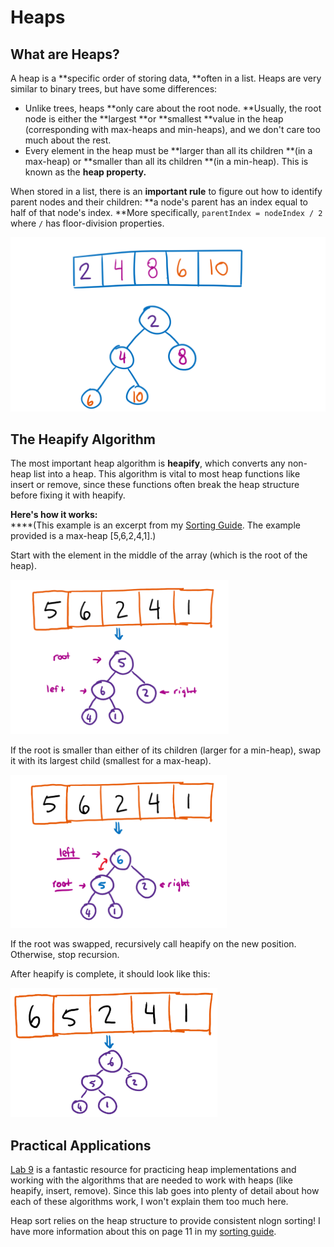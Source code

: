 # Heaps

## What are Heaps?

A heap is a **specific order of storing data, **often in a list. Heaps are very similar to binary trees, but have some differences:

* Unlike trees, heaps **only care about the root node. **Usually, the root node is either the **largest **or **smallest **value in the heap (corresponding with max-heaps and min-heaps), and we don't care too much about the rest.
* Every element in the heap must be **larger than all its children **(in a max-heap) or **smaller than all its children **(in a min-heap). This is known as the **heap property.**

When stored in a list, there is an **important rule** to figure out how to identify parent nodes and their children: **a node's parent has an index equal to half of that node's index. **More specifically, `parentIndex = nodeIndex / 2` where `/` has floor-division properties.

![Converting a heapified list into a min-heap diagram.](<../../.gitbook/assets/image (60).png>)

## The Heapify Algorithm

The most important heap algorithm is **heapify**, which converts any non-heap list into a heap. This algorithm is vital to most heap functions like insert or remove, since these functions often break the heap structure before fixing it with heapify.

**Here's how it works:**\
****(This example is an excerpt from my [Sorting Guide](https://docs.google.com/document/d/1dUfzdh5V3okrwFbB9o0PgtEBaLHyCqJFwpQWyQ53IeU/edit). The example provided is a max-heap \[5,6,2,4,1].)

Start with the element in the middle of the array (which is the root of the heap).

![](<../../.gitbook/assets/image (61).png>)

If the root is smaller than either of its children (larger for a min-heap), swap it with its largest child (smallest for a max-heap).

![](<../../.gitbook/assets/image (62).png>)



If the root was swapped, recursively call heapify on the new position. Otherwise, stop recursion.

After heapify is complete, it should look like this:

![](<../../.gitbook/assets/image (63).png>)

## Practical Applications

[Lab 9](https://inst.eecs.berkeley.edu/\~cs61b/sp20/materials/lab/lab9/index.html) is a fantastic resource for practicing heap implementations and working with the algorithms that are needed to work with heaps (like heapify, insert, remove). Since this lab goes into plenty of detail about how each of these algorithms work, I won't explain them too much here.

Heap sort relies on the heap structure to provide consistent nlogn sorting! I have more information about this on page 11 in my [sorting guide](https://docs.google.com/document/d/1dUfzdh5V3okrwFbB9o0PgtEBaLHyCqJFwpQWyQ53IeU/edit).
